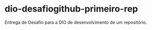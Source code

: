 # dio-desafiogithub-primeiro-rep
Entrega de Desafio para a DIO de desenvolvimento de um repositório.
